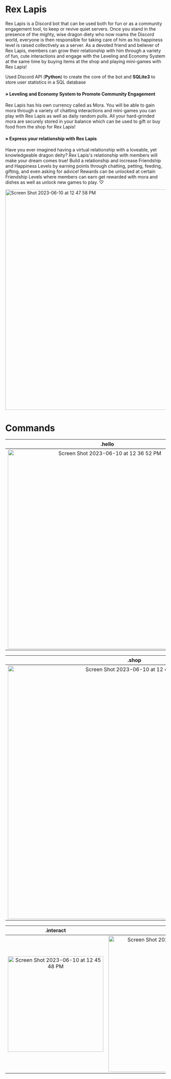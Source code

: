 # Rex Lapis
Rex Lapis is a Discord bot that can be used both for fun or as a community engagement tool, to keep or revive quiet servers. Once you stand in the presence of the mighty, wise dragon diety who now roams the Discord world, everyone is then responsible for taking care of him as his happiness level is raised collectively as a server. As a devoted friend and believer of Rex Lapis, members can grow their relationship with him through a variety of fun, cute interactions and engage with the Leveling and Economy System at the same time by buying items at the shop and playing mini-games with Rex Lapis! 

Used Discord API (**Python**) to create the core of the bot and **SQLite3** to store user statistics in a SQL database

#### » Leveling and Economy System to Promote Community Engagement
Rex Lapis has his own currency called as Mora. You will be able to gain mora through a variety of chatting interactions and mini-games you can play with Rex Lapis as well as daily random pulls. All your hard-grinded mora are securely stored in your balance which can be used to gift or buy food from the shop for Rex Lapis!

#### » Express your relationship with Rex Lapis
Have you ever imagined having a virtual relationship with a loveable, yet knowledgeable dragon deity? Rex Lapis's relationship with members will make your dream comes true! Build a relationship and increase Friendship and Happiness Levels by earning points through chatting, petting, feeding, gifting, and even asking for advice! Rewards can be unlocked at certain Friendship Levels where members can earn get rewarded with mora and dishes as well as unlock new games to play. ♡

<img width="692" alt="Screen Shot 2023-06-10 at 12 47 58 PM" src="https://github.com/anjalis-ingh/RexLapis/assets/96373072/9c1c3769-4c1e-4a92-ac14-d6dae4b4ff71">

# Commands
.hello                     | .status                   | .gift
:-------------------------:|:-------------------------:|:-------------------------:
<img width="625" alt="Screen Shot 2023-06-10 at 12 36 52 PM" src="https://github.com/anjalis-ingh/RexLapis/assets/96373072/a4cd7276-7fff-4c49-b515-ace1386073ce"> | <img width="432" alt="Screen Shot 2023-06-10 at 12 41 59 PM" src="https://github.com/anjalis-ingh/RexLapis/assets/96373072/7f91f849-0667-4250-acc6-c66156f23a3d"> | <img width="485" alt="Screen Shot 2023-06-10 at 12 46 09 PM" src="https://github.com/anjalis-ingh/RexLapis/assets/96373072/d381b701-0900-462a-b0fd-3b8922507fd2">

.shop                     | .inventory                   | .level
:-------------------------:|:-------------------------:|:-------------------------:
<img width="795" alt="Screen Shot 2023-06-10 at 12 44 21 PM" src="https://github.com/anjalis-ingh/RexLapis/assets/96373072/58f2dab8-6796-45c4-a516-927435e51bf8"> | <img width="761" alt="Screen Shot 2023-06-10 at 12 44 44 PM" src="https://github.com/anjalis-ingh/RexLapis/assets/96373072/0e8b2125-faac-48ae-8d16-7371eaec7e13"> | <img width="627" alt="Screen Shot 2023-06-10 at 1 38 46 PM" src="https://github.com/anjalis-ingh/RexLapis/assets/96373072/e53ee354-4863-436a-99ea-1fc4da81c5dd">

.interact                     | .feed                   | .pet
:-------------------------:|:-------------------------:|:-------------------------:
<img width="300" alt="Screen Shot 2023-06-10 at 12 45 48 PM" src="https://github.com/anjalis-ingh/RexLapis/assets/96373072/25258eca-57f8-48c4-8458-25745f40e77f"> | <img width="427" alt="Screen Shot 2023-06-10 at 12 45 13 PM" src="https://github.com/anjalis-ingh/RexLapis/assets/96373072/9671b841-d90c-4e96-b074-05c47c117b67"> | <img width="427" alt="Screen Shot 2023-06-10 at 1 39 28 PM" src="https://github.com/anjalis-ingh/RexLapis/assets/96373072/1a12641c-b385-4810-b589-cfd794aa14ce">

